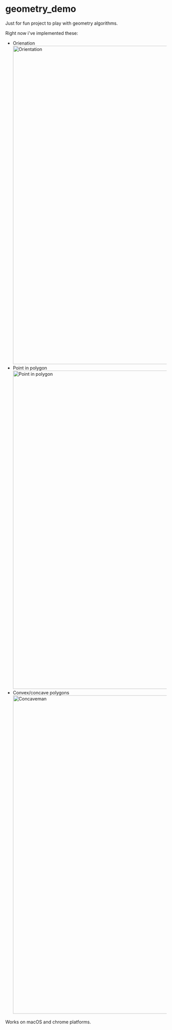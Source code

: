 # geometry_demo

Just for fun project to play with geometry algorithms.

Right now i've implemented these:
* Orienation
  <img width="991" alt="Orientation" src="https://github.com/yupi/geometry/assets/234885/6fb4fe90-f09b-48e8-a8e2-b5b1678b23aa">
* Point in polygon
  <img width="991" alt="Point in polygon" src="https://github.com/yupi/geometry/assets/234885/fbd5442e-86a9-4bb9-8a37-3d387aafa6d8">
* Convex/concave polygons
  <img width="991" alt="Concaveman" src="https://github.com/yupi/geometry/assets/234885/f2ab9eab-3942-47fa-bc14-37ceb85bfb82">

Works on macOS and chrome platforms.
